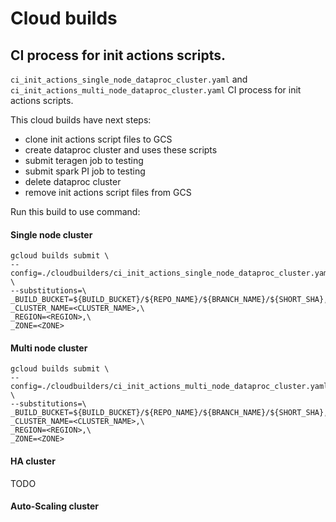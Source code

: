 # Cloud builds



## CI process for init actions scripts.
 `ci_init_actions_single_node_dataproc_cluster.yaml` and `ci_init_actions_multi_node_dataproc_cluster.yaml`
CI process for init actions scripts.

This cloud builds have next steps:
- clone init actions script files to GCS 
- create dataproc cluster and uses these scripts
- submit teragen job to testing
- submit spark PI job to testing
- delete dataproc cluster 
- remove init actions script files from GCS

Run this build to use command:

#### Single node cluster
```
gcloud builds submit \
--config=./cloudbuilders/ci_init_actions_single_node_dataproc_cluster.yaml \
--substitutions=\
_BUILD_BUCKET=${BUILD_BUCKET}/${REPO_NAME}/${BRANCH_NAME}/${SHORT_SHA},\
_CLUSTER_NAME=<CLUSTER_NAME>,\
_REGION=<REGION>,\
_ZONE=<ZONE>
```

#### Multi node cluster
```
gcloud builds submit \
--config=./cloudbuilders/ci_init_actions_multi_node_dataproc_cluster.yaml \
--substitutions=\
_BUILD_BUCKET=${BUILD_BUCKET}/${REPO_NAME}/${BRANCH_NAME}/${SHORT_SHA},\
_CLUSTER_NAME=<CLUSTER_NAME>,\
_REGION=<REGION>,\
_ZONE=<ZONE>
```

#### HA cluster
TODO

#### Auto-Scaling cluster
